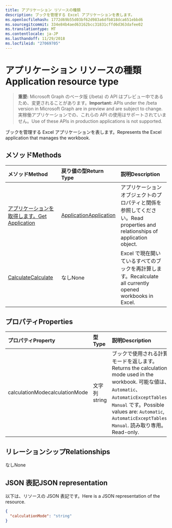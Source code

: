 ```yaml
---
title: アプリケーション リソースの種類
description: ブックを管理する Excel アプリケーションを表します。
ms.openlocfilehash: 1772d69b55d03bf62d983a6dfb818dca651ebbd6
ms.sourcegitcommit: 334e84b4aed63162bcc31831cffd6d363dafee02
ms.translationtype: MT
ms.contentlocale: ja-JP
ms.lasthandoff: 11/29/2018
ms.locfileid: "27069705"
---
```

# <a name="application-resource-type"></a><span data-ttu-id="3841b-103">アプリケーション リソースの種類</span><span class="sxs-lookup"><span data-stu-id="3841b-103">Application resource type</span></span>

> <span data-ttu-id="3841b-104">**重要:** Microsoft Graph のベータ版 (/beta) の API はプレビュー中であるため、変更されることがあります。</span><span class="sxs-lookup"><span data-stu-id="3841b-104">**Important:** APIs under the /beta version in Microsoft Graph are in preview and are subject to change.</span></span> <span data-ttu-id="3841b-105">実稼働アプリケーションでの、これらの API の使用はサポートされていません。</span><span class="sxs-lookup"><span data-stu-id="3841b-105">Use of these APIs in production applications is not supported.</span></span>

<span data-ttu-id="3841b-106">ブックを管理する Excel アプリケーションを表します。</span><span class="sxs-lookup"><span data-stu-id="3841b-106">Represents the Excel application that manages the workbook.</span></span>


## <a name="methods"></a><span data-ttu-id="3841b-107">メソッド</span><span class="sxs-lookup"><span data-stu-id="3841b-107">Methods</span></span>

| <span data-ttu-id="3841b-108">メソッド</span><span class="sxs-lookup"><span data-stu-id="3841b-108">Method</span></span>           | <span data-ttu-id="3841b-109">戻り値の型</span><span class="sxs-lookup"><span data-stu-id="3841b-109">Return Type</span></span>    |<span data-ttu-id="3841b-110">説明</span><span class="sxs-lookup"><span data-stu-id="3841b-110">Description</span></span>|
|:---------------|:--------|:----------|
|[<span data-ttu-id="3841b-111">アプリケーションを取得します。</span><span class="sxs-lookup"><span data-stu-id="3841b-111">Get Application</span></span>](../api/excelapplication-get.md) | [<span data-ttu-id="3841b-112">Application</span><span class="sxs-lookup"><span data-stu-id="3841b-112">Application</span></span>](application.md) |<span data-ttu-id="3841b-113">アプリケーション オブジェクトのプロパティと関係を参照してください。</span><span class="sxs-lookup"><span data-stu-id="3841b-113">Read properties and relationships of application object.</span></span>|
|[<span data-ttu-id="3841b-114">Calculate</span><span class="sxs-lookup"><span data-stu-id="3841b-114">Calculate</span></span>](../api/excelapplication-calculate.md)|<span data-ttu-id="3841b-115">なし</span><span class="sxs-lookup"><span data-stu-id="3841b-115">None</span></span>|<span data-ttu-id="3841b-116">Excel で現在開いているすべてのブックを再計算します。</span><span class="sxs-lookup"><span data-stu-id="3841b-116">Recalculate all currently opened workbooks in Excel.</span></span>|

## <a name="properties"></a><span data-ttu-id="3841b-117">プロパティ</span><span class="sxs-lookup"><span data-stu-id="3841b-117">Properties</span></span>
| <span data-ttu-id="3841b-118">プロパティ</span><span class="sxs-lookup"><span data-stu-id="3841b-118">Property</span></span>     | <span data-ttu-id="3841b-119">型</span><span class="sxs-lookup"><span data-stu-id="3841b-119">Type</span></span>   |<span data-ttu-id="3841b-120">説明</span><span class="sxs-lookup"><span data-stu-id="3841b-120">Description</span></span>|
|:---------------|:--------|:----------|
|<span data-ttu-id="3841b-121">calculationMode</span><span class="sxs-lookup"><span data-stu-id="3841b-121">calculationMode</span></span>|<span data-ttu-id="3841b-122">文字列</span><span class="sxs-lookup"><span data-stu-id="3841b-122">string</span></span>|<span data-ttu-id="3841b-123">ブックで使用される計算モードを返します。</span><span class="sxs-lookup"><span data-stu-id="3841b-123">Returns the calculation mode used in the workbook.</span></span> <span data-ttu-id="3841b-124">可能な値は、`Automatic`、`AutomaticExceptTables`、`Manual` です。</span><span class="sxs-lookup"><span data-stu-id="3841b-124">Possible values are: `Automatic`, `AutomaticExceptTables`, `Manual`.</span></span> <span data-ttu-id="3841b-125">読み取り専用。</span><span class="sxs-lookup"><span data-stu-id="3841b-125">Read-only.</span></span>|

## <a name="relationships"></a><span data-ttu-id="3841b-126">リレーションシップ</span><span class="sxs-lookup"><span data-stu-id="3841b-126">Relationships</span></span>
<span data-ttu-id="3841b-127">なし</span><span class="sxs-lookup"><span data-stu-id="3841b-127">None</span></span>


## <a name="json-representation"></a><span data-ttu-id="3841b-128">JSON 表記</span><span class="sxs-lookup"><span data-stu-id="3841b-128">JSON representation</span></span>

<span data-ttu-id="3841b-129">以下は、リソースの JSON 表記です。</span><span class="sxs-lookup"><span data-stu-id="3841b-129">Here is a JSON representation of the resource.</span></span>

<!-- {
  "blockType": "resource",
  "optionalProperties": [

  ],
  "@odata.type": "microsoft.graph.application"
}-->

```json
{
  "calculationMode": "string"
}

```

<!-- uuid: 8fcb5dbc-d5aa-4681-8e31-b001d5168d79
2015-10-25 14:57:30 UTC -->
<!-- {
  "type": "#page.annotation",
  "description": "Application resource",
  "keywords": "",
  "section": "documentation",
  "tocPath": ""
}-->
